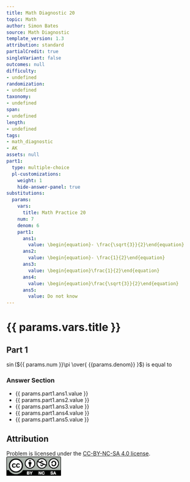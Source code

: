 ```yaml
---
title: Math Diagnostic 20
topic: Math
author: Simon Bates
source: Math Diagnostic
template_version: 1.3
attribution: standard
partialCredit: true
singleVariant: false
outcomes: null
difficulty:
- undefined
randomization:
- undefined
taxonomy:
- undefined
span:
- undefined
length:
- undefined
tags:
- math_diagnostic
- AK
assets: null
part1:
  type: multiple-choice
  pl-customizations:
    weight: 1
    hide-answer-panel: true
substitutions:
  params:
    vars:
      title: Math Practice 20
    num: 7
    denom: 6
    part1:
      ans1:
        value: \begin{equation}- \frac{\sqrt{3}}{2}\end{equation}
      ans2:
        value: \begin{equation}- \frac{1}{2}\end{equation}
      ans3:
        value: \begin{equation}\frac{1}{2}\end{equation}
      ans4:
        value: \begin{equation}\frac{\sqrt{3}}{2}\end{equation}
      ans5:
        value: Do not know
---
```

# {{ params.vars.title }}

## Part 1

$\sin$(${{ params.num }}\pi \over{ {{params.denom}} }$) is equal to

### Answer Section

- {{ params.part1.ans1.value }}
- {{ params.part1.ans2.value }}
- {{ params.part1.ans3.value }}
- {{ params.part1.ans4.value }}
- {{ params.part1.ans5.value }}

## Attribution

Problem is licensed under the [CC-BY-NC-SA 4.0 license](https://creativecommons.org/licenses/by-nc-sa/4.0/).<br> ![The Creative Commons 4.0 license requiring attribution-BY, non-commercial-NC, and share-alike-SA license.](https://raw.githubusercontent.com/firasm/bits/master/by-nc-sa.png)